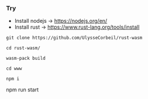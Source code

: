 ### Try

- Install nodejs -> https://nodejs.org/en/
- Install rust         -> https://www.rust-lang.org/tools/install

```
git clone https://github.com/UlysseCorbeil/rust-wasm
```

```
cd rust-wasm/
```
```
wasm-pack build
```
```
cd www
```
```
npm i
```
npm run start
```

